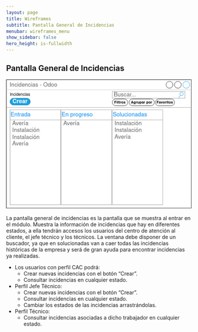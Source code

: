 ```yaml
---
layout: page
title: Wireframes
subtitle: Pantalla General de Incidencias
menubar: wireframes_menu
show_sidebar: false
hero_height: is-fullwidth
---
```


## Pantalla General de Incidencias
<p align="center">
  <img src="../img/mod.principal.jpg" alt="Imagen pantalla general de incidencias">
</p>
La pantalla general de incidencias es la pantalla que se muestra al entrar en el módulo. Muestra la información de incidencias que hay en diferentes estados, a ella tendrán accesos los usuarios del centro de atención al cliente, el jefe técnico y los técnicos.
La ventana debe disponer de un buscador, ya que en solucionadas van a caer todas las incidencias históricas de la empresa y será de gran ayuda para encontrar incidencias ya realizadas.

- Los usuarios con perfil CAC podrá:
    - Crear nuevas incidencias con el botón “Crear”.
    - Consultar incidencias en cualquier estado.
- Perfil Jefe Técnico:
    - Crear nuevas incidencias con el botón “Crear”.
    - Consultar incidencias en cualquier estado.
    - Cambiar los estados de las incidencias arrastrándolas.
- Perfil Técnico:
    - Consultar incidencias asociadas a dicho trabajador en cualquier estado.